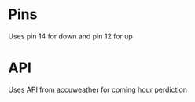 # Pins
Uses pin 14 for down and pin 12 for up

# API
Uses API from accuweather for coming hour perdiction